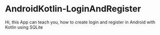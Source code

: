 # AndroidKotlin-LoginAndRegister
Hi, this App can teach you, how to create login and register in Android with Kotlin using SQLite
